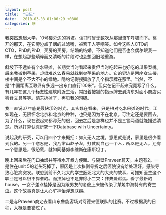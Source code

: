 ```yaml
---
layout: post
title:  "日记"
date:   2010-03-08 01:06:29 +0800
categories: 感
---
```

我突然想起大学，10号楼旁边的斜坡。读书时曾无数次从那里骑车呼啸而下。离开的那天，在它旁边点了烟的过滤嘴，被若干人等嘲笑。如今这些人CTO的CTO，PhD的PhD，买房的买房，结婚的结婚。不知道他们是否也会偶尔跟我一样，在想起那些琐碎而又清晰的片段时也会想回旧地重游。

斜坡下不远处有个水果摊，长期卖当时看起来贵但当时吃起来也好吃的瓜果梨桃。后来我搬到苹果，却很难这么容易就找到卖苹果的地方。它的旁边是两座女生楼，楼中间是个不大不小的绿地。隐约记得搜狐放了几个指示牌在那里。当然，不是“中国距离互联网有多远—出东门直行100米”。但实在记不起来究竟写了什么。有几年在这几个标志性建筑附近生活，常跟着搜狐的指示牌去到清东对面小商店买零食文具等等。清东拆掉了，再见我的鸡腿。

我一直说07年底是最快乐的时光，其实现在看来，只是相对吃水果摊的时代。正如现在，无限怀念北京和北京的种种，也只是因为不在北京。可注定还是要回去。为了什么，现在说起来都渺茫的很，回去之后是怎样也并不是三言两语就能描述清楚。所以打算认真研究一下Database with Uncertainty。

说起我的研究，可以用四个字来概括：如入无人之境。意思就是说，家里是很少看到我的。另一个意思是，我乃常山赵子龙，打仗就自己一个人，所以是无人。还有一个意思是，很恐慌，就如同基努李维斯在康斯坦丁。

晚上回来后在门口抽烟并等待水开煮方便面。与隔壁Praveen聊天。主题有2。一是住在unit 5的老头死掉了，原因是上次摔倒骨折之后医院没有给处理好，感染导致心脏病突发。联想到前不久北大的学生医死北大的大夫的故事，可推知医生这个职业是可以很不靠谱的。而挂掉也不是非得小三灾：非典爱滋癌。看了最新的house，一女子差点挂掉是因为跟男友的老爸上床被传染了某地中海特有的寄生虫。这个故事真是让人心旷神怡浮想联翩。

二是与Praveen商定去看山东鲁能客场对阿德来德联队的比赛。不过根据我的日程，大概是要错过了。
